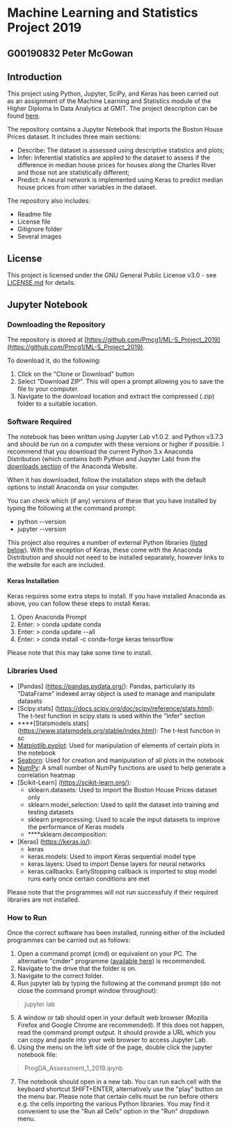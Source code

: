 # Machine Learning and Statistics Project 2019
## G00190832 Peter McGowan

## Introduction

This project using Python, Jupyter, SciPy, and Keras has been carried out as an assignment of the Machine Learning and Statistics module of the Higher Diploma In Data Analytics at GMIT. The project description can be found [here](https://github.com/ianmcloughlin/project-2019-machstat/blob/master/project.pdf).

The repository contains a Jupyter Notebook that imports the Boston House Prices dataset. It includes three main sections:
* Describe: The dataset is assessed using descriptive statistics and plots;
* Infer: Inferential statistics are applied to the dataset to assess if the difference in median house prices for houses along the Charles River and those not are statistically different;
* Predict: A neural network is implemented using Keras to predict median house prices from other variables in the dataset.

The repository also includes:
* Readme file
* License file
* Gitignore folder
* Several images

## License

This project is licensed under the GNU General Public License v3.0 - see [LICENSE.md](LICENSE) for details.

## Jupyter Notebook

### Downloading the Repository

The repository is stored at [https://github.com/Pmcg1/ML-S_Project_2019](https://github.com/Pmcg1/ML-S_Project_2019).

To download it, do the following:

1. Click on the "Clone or Download" button
2. Select "Download ZIP". This will open a prompt allowing you to save the file to your computer.
3. Navigate to the download location and extract the compressed (.zip) folder to a suitable location.

### Software Required

The notebook has been written using Jupyter Lab v1.0.2. and Python v3.7.3 and should be run on a computer with these versions or higher if possible. I recommend that you download the current Python 3.x Anaconda Distribution (which contains both Python and Jupyter Lab) from the [downloads section](https://www.anaconda.com/distribution/#download-section) of the Anaconda Website.

When it has downloaded, follow the installation steps with the default options to install Anaconda on your computer.

You can check which (if any) versions of these that you have installed by typing the following at the command prompt:
* python --version
* jupyter --version

This project also requires a number of external Python libraries ([listed below](#Libraries-Used)). With the exception of Keras, these come with the Anaconda Distribution and should not need to be installed separately, however links to the website for each are included.

#### Keras Installation

Keras requires some extra steps to install. If you have installed Anaconda as above, you can follow these steps to install Keras:

1. Open Anaconda Prompt
2. Enter: > conda update conda
3. Enter: > conda update --all
4. Enter: >  conda install -c conda-forge keras tensorflow

Please note that this may take some time to install.

### Libraries Used

- [Pandas] (https://pandas.pydata.org/): Pandas, particularly its "DataFrame" indexed array object is used to manage and manipulate datasets
- [Scipy.stats] (https://docs.scipy.org/doc/scipy/reference/stats.html): The t-test function in scipy.stats is used within the "Infer" section
- ****[Statsmodels.stats] (https://www.statsmodels.org/stable/index.html): The t-test function in sc
- [Matplotlib.pyplot](https://matplotlib.org/tutorials/introductory/pyplot.html): Used for manipulation of elements of certain plots in the notebook
- [Seaborn](https://seaborn.pydata.org/): Used for creation and manipulation of all plots in the notebook
- [NumPy](https://www.numpy.org/): A small number of NumPy functions are used to help generate a correlation heatmap
- [Scikit-Learn] (https://scikit-learn.org/):
  - sklearn.datasets: Used to import the Boston House Prices dataset only
  - sklearn.model_selection: Used to split the dataset into training and testing datasets
  - sklearn preprocessing: Used to scale the input datasets to improve the performance of Keras models
  - ****sklearn.decomposition: 
- [Keras] (https://keras.io/):
  - keras
  - keras.models: Used to import Keras sequential model type
  - keras.layers: Used to import Dense layers for neural networks
  - keras.callbacks: EarlyStopping callback is imported to stop model runs early once certain conditions are met

Please note that the programmes will not run successfuly if their required libraries are not installed.

### How to Run

Once the correct software has been installed, running either of the included programmes can be carried out as follows:

1. Open a command prompt (cmd) or equivalent on your PC. The alternative "cmder" programme ([available here](https://cmder.net/)) is recommended.
2. Navigate to the drive that the folder is on.
3. Navigate to the correct folder.
4. Run jupyter lab by typing the following at the command prompt (do not close the command prompt window throughout):
> jupyter lab

5. A window or tab should open in your default web browser (Mozilla Firefox and Google Chrome are recommended). If this does not happen, read the command prompt output. It should provide a URL which you can copy and paste into your web browser to access Jupyter Lab.
6. Using the menu on the left side of the page, double click the jupyter notebook file:
> ProgDA_Assessment_1_2019.ipynb

7. The notebook should open in a new tab. You can run each cell with the keyboard shortcut SHIFT+ENTER, alternatively use the "play" button on the menu bar. Please note that certain cells must be run before others e.g. the cells importing the various Python libraries. You may find it convenient to use the "Run all Cells" option in the "Run" dropdown menu.